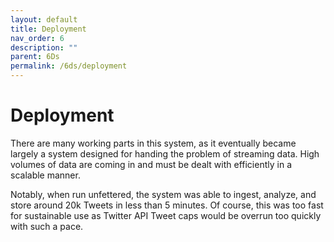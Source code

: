 ```yaml
---
layout: default
title: Deployment
nav_order: 6
description: ""
parent: 6Ds
permalink: /6ds/deployment
---
```


# Deployment

There are many working parts in this system, as it eventually became largely a system designed for handing the problem of streaming data. High volumes of data are coming in and must be dealt with efficiently in a scalable manner.

Notably, when run unfettered, the system was able to ingest, analyze, and store around 20k Tweets in less than 5 minutes. Of course, this was too fast for sustainable use as Twitter API Tweet caps would be overrun too quickly with such a pace.


